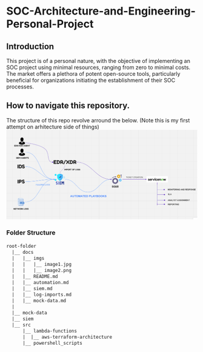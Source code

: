 # SOC-Architecture-and-Engineering-Personal-Project

## Introduction
This project is of a personal nature, with the objective of implementing an SOC project using minimal resources, ranging from zero to minimal costs. The market offers a plethora of potent open-source tools, particularly beneficial for organizations initiating the establishment of their SOC processes.

## How to navigate this repository. 
The structure of this repo revolve arround the below. (Note this is my first attempt on arhitecture side of things) 
![Alt Text](./docs/imgs/main-architecture.png)

### Folder Structure
```
root-folder
  |__ docs
  |   |__ imgs
  |   |   |__ image1.jpg
  |   |   |__ image2.png
  |   |__ README.md
  |   |__ automation.md
  |   |__ siem.md
  |   |__ log-imports.md
  |   |__ mock-data.md
  |
  |__ mock-data
  |__ siem
  |__ src
      |__ lambda-functions
      |  |__ aws-terraform-architecture
      |__ powershell_scripts


```